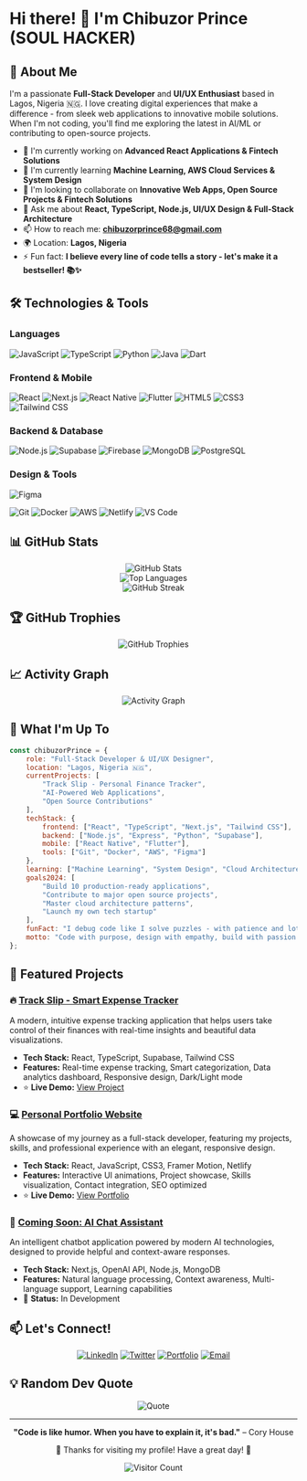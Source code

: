 # Hi there! 👋 I'm Chibuzor Prince (SOUL HACKER)

## 🚀 About Me
I'm a passionate **Full-Stack Developer** and **UI/UX Enthusiast** based in Lagos, Nigeria 🇳🇬. I love creating digital experiences that make a difference - from sleek web applications to innovative mobile solutions. When I'm not coding, you'll find me exploring the latest in AI/ML or contributing to open-source projects.

- 🔭 I'm currently working on **Advanced React Applications & Fintech Solutions**
- 🌱 I'm currently learning **Machine Learning, AWS Cloud Services & System Design**
- 👯 I'm looking to collaborate on **Innovative Web Apps, Open Source Projects & Fintech Solutions**
- 💬 Ask me about **React, TypeScript, Node.js, UI/UX Design & Full-Stack Architecture**
- 📫 How to reach me: **chibuzorprince68@gmail.com**
- 🌍 Location: **Lagos, Nigeria**
- ⚡ Fun fact: **I believe every line of code tells a story - let's make it a bestseller! 📚✨**

## 🛠️ Technologies & Tools

### Languages
![JavaScript](https://img.shields.io/badge/-JavaScript-F7DF1E?style=flat-square&logo=javascript&logoColor=black)
![TypeScript](https://img.shields.io/badge/-TypeScript-3178C6?style=flat-square&logo=typescript&logoColor=white)
![Python](https://img.shields.io/badge/-Python-3776AB?style=flat-square&logo=python&logoColor=white)
![Java](https://img.shields.io/badge/-Java-007396?style=flat-square&logo=java&logoColor=white)
![Dart](https://img.shields.io/badge/-Dart-0175C2?style=flat-square&logo=dart&logoColor=white)

### Frontend & Mobile
![React](https://img.shields.io/badge/-React-61DAFB?style=flat-square&logo=react&logoColor=black)
![Next.js](https://img.shields.io/badge/-Next.js-000000?style=flat-square&logo=next.js&logoColor=white)
![React Native](https://img.shields.io/badge/-React_Native-61DAFB?style=flat-square&logo=react&logoColor=black)
![Flutter](https://img.shields.io/badge/-Flutter-02569B?style=flat-square&logo=flutter&logoColor=white)
![HTML5](https://img.shields.io/badge/-HTML5-E34F26?style=flat-square&logo=html5&logoColor=white)
![CSS3](https://img.shields.io/badge/-CSS3-1572B6?style=flat-square&logo=css3&logoColor=white)
![Tailwind CSS](https://img.shields.io/badge/-Tailwind_CSS-38B2AC?style=flat-square&logo=tailwind-css&logoColor=white)

### Backend & Database
![Node.js](https://img.shields.io/badge/-Node.js-339933?style=flat-square&logo=node.js&logoColor=white)
![Supabase](https://img.shields.io/badge/-Supabase-3ECF8E?style=flat-square&logo=supabase&logoColor=white)
![Firebase](https://img.shields.io/badge/-Firebase-FFCA28?style=flat-square&logo=firebase&logoColor=black)
![MongoDB](https://img.shields.io/badge/-MongoDB-47A248?style=flat-square&logo=mongodb&logoColor=white)
![PostgreSQL](https://img.shields.io/badge/-PostgreSQL-336791?style=flat-square&logo=postgresql&logoColor=white)

### Design & Tools
![Figma](https://img.shields.io/badge/-Figma-F24E1E?style=flat-square&logo=figma&logoColor=white)

![Git](https://img.shields.io/badge/-Git-F05032?style=flat-square&logo=git&logoColor=white)
![Docker](https://img.shields.io/badge/-Docker-2496ED?style=flat-square&logo=docker&logoColor=white)
![AWS](https://img.shields.io/badge/-AWS-232F3E?style=flat-square&logo=amazon-aws&logoColor=white)
![Netlify](https://img.shields.io/badge/-Netlify-00C7B7?style=flat-square&logo=netlify&logoColor=white)
![VS Code](https://img.shields.io/badge/-VS_Code-007ACC?style=flat-square&logo=visual-studio-code&logoColor=white)

## 📊 GitHub Stats

<div align="center">
  <img src="https://github-readme-stats.vercel.app/api?username=trustedprince01&show_icons=true&theme=radical&hide_border=true&count_private=true" alt="GitHub Stats" />
</div>

<div align="center">
  <img src="https://github-readme-stats.vercel.app/api/top-langs/?username=trustedprince01&layout=compact&theme=radical&hide_border=true" alt="Top Languages" />
</div>

<div align="center">
  <img src="https://github-readme-streak-stats.herokuapp.com/?user=trustedprince01&theme=radical&hide_border=true" alt="GitHub Streak" />
</div>

## 🏆 GitHub Trophies
<div align="center">
  <img src="https://github-profile-trophy.vercel.app/?username=trustedprince01&theme=radical&no-frame=true&no-bg=false&margin-w=4" alt="GitHub Trophies" />
</div>

## 📈 Activity Graph
<div align="center">
  <img src="https://github-readme-activity-graph.vercel.app/graph?username=trustedprince01&theme=redical&hide_border=true" alt="Activity Graph" />
</div>

## 🎯 What I'm Up To
```javascript
const chibuzorPrince = {
    role: "Full-Stack Developer & UI/UX Designer",
    location: "Lagos, Nigeria 🇳🇬",
    currentProjects: [
        "Track Slip - Personal Finance Tracker",
        "AI-Powered Web Applications",
        "Open Source Contributions"
    ],
    techStack: {
        frontend: ["React", "TypeScript", "Next.js", "Tailwind CSS"],
        backend: ["Node.js", "Express", "Python", "Supabase"],
        mobile: ["React Native", "Flutter"],
        tools: ["Git", "Docker", "AWS", "Figma"]
    },
    learning: ["Machine Learning", "System Design", "Cloud Architecture"],
    goals2024: [
        "Build 10 production-ready applications",
        "Contribute to major open source projects",
        "Master cloud architecture patterns",
        "Launch my own tech startup"
    ],
    funFact: "I debug code like I solve puzzles - with patience and lots of coffee! ☕",
    motto: "Code with purpose, design with empathy, build with passion! 🚀"
};
```

## 🌟 Featured Projects

### 🔥 [Track Slip - Smart Expense Tracker](https://github.com/trustedprince01/track-slip)
A modern, intuitive expense tracking application that helps users take control of their finances with real-time insights and beautiful data visualizations.
- **Tech Stack:** React, TypeScript, Supabase, Tailwind CSS
- **Features:** Real-time expense tracking, Smart categorization, Data analytics dashboard, Responsive design, Dark/Light mode
- ⭐ **Live Demo:** [View Project](https://track-slip.netlify.app/)

### 💻 [Personal Portfolio Website](https://github.com/trustedprince01/portfolio)
A showcase of my journey as a full-stack developer, featuring my projects, skills, and professional experience with an elegant, responsive design.
- **Tech Stack:** React, JavaScript, CSS3, Framer Motion, Netlify
- **Features:** Interactive UI animations, Project showcase, Skills visualization, Contact integration, SEO optimized
- ⭐ **Live Demo:** [View Portfolio](https://chibuzorprince.netlify.app/)

### 🚀 [Coming Soon: AI Chat Assistant](https://github.com/trustedprince01/ai-assistant)
An intelligent chatbot application powered by modern AI technologies, designed to provide helpful and context-aware responses.
- **Tech Stack:** Next.js, OpenAI API, Node.js, MongoDB
- **Features:** Natural language processing, Context awareness, Multi-language support, Learning capabilities
- 🔨 **Status:** In Development

## 📫 Let's Connect!

<div align="center">
  
[![LinkedIn](https://img.shields.io/badge/LinkedIn-0077B5?style=for-the-badge&logo=linkedin&logoColor=white)](https://www.linkedin.com/in/chibuzor-prince-68976b35b/)
[![Twitter](https://img.shields.io/badge/Twitter-1DA1F2?style=for-the-badge&logo=twitter&logoColor=white)](https://twitter.com/jokerelon)
[![Portfolio](https://img.shields.io/badge/Portfolio-000000?style=for-the-badge&logo=About.me&logoColor=white)](https://chibuzorprince.netlify.app)
[![Email](https://img.shields.io/badge/Email-D14836?style=for-the-badge&logo=gmail&logoColor=white)](mailto:chibuzorprince68@gmail.com)

</div>

## 💡 Random Dev Quote
<div align="center">
  
![Quote](https://quotes-github-readme.vercel.app/api?type=horizontal&theme=radical)

</div>

---

<div align="center">
  
**"Code is like humor. When you have to explain it, it's bad."** – Cory House

💖 Thanks for visiting my profile! Have a great day! 💖

![Visitor Count](https://visitor-badge.laobi.icu/badge?page_id=trustedprince01.trustedprince01)

</div>
